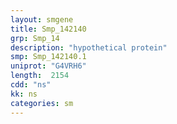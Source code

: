 ```yaml
---
layout: smgene
title: Smp_142140
grp: Smp_14
description: "hypothetical protein"
smp: Smp_142140.1
uniprot: "G4VRH6"
length:  2154
cdd: "ns"
kk: ns
categories: sm
---
```

